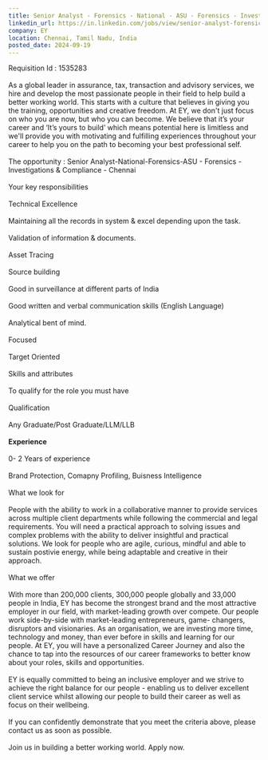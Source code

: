 ```yaml
---
title: Senior Analyst - Forensics - National - ASU - Forensics - Investigations & Compliance - Chennai
linkedin_url: https://in.linkedin.com/jobs/view/senior-analyst-forensics-national-asu-forensics-investigations-compliance-chennai-at-ey-4009714087?position=25&pageNum=0&refId=TbmlGnXPnGhBuzFITnrUHg%3D%3D&trackingId=%2BOv8cmuCr3ZfayC5XbcMDw%3D%3D
company: EY
location: Chennai, Tamil Nadu, India
posted_date: 2024-09-19
---
```


<div class="description__text description__text--rich">
<section class="show-more-less-html" data-max-lines="5">
<div class="show-more-less-html__markup show-more-less-html__markup--clamp-after-5 relative overflow-hidden">
          Requisition Id : 1535283<br/><br/>As a global leader in assurance, tax, transaction and advisory services, we hire and develop the most passionate people in their field to help build a better working world. This starts with a culture that believes in giving you the training, opportunities and creative freedom. At EY, we don't just focus on who you are now, but who you can become. We believe that it’s your career and ‘It’s yours to build’ which means potential here is limitless and we'll provide you with motivating and fulfilling experiences throughout your career to help you on the path to becoming your best professional self.<br/><br/>The opportunity : Senior Analyst-National-Forensics-ASU - Forensics - Investigations &amp; Compliance - Chennai<br/><br/>Your key responsibilities<br/><br/>Technical Excellence<br/><br/>Maintaining all the records in system &amp; excel depending upon the task.<br/><br/>Validation of information &amp; documents.<br/><br/>Asset Tracing<br/><br/>Source building<br/><br/>Good in surveillance at different parts of India<br/><br/>Good written and verbal communication skills (English Language)<br/><br/>Analytical bent of mind.<br/><br/>Focused<br/><br/>Target Oriented<br/><br/>Skills and attributes<br/><br/>To qualify for the role you must have<br/><br/>Qualification<br/><br/>Any Graduate/Post Graduate/LLM/LLB<br/><br/><strong>Experience<br/><br/></strong>0- 2 Years of experience<br/><br/>Brand Protection, Comapny Profiling, Buisness Intelligence<br/><br/>What we look for<br/><br/>People with the ability to work in a collaborative manner to provide services across multiple client departments while following the commercial and legal requirements. You will need a practical approach to solving issues and complex problems with the ability to deliver insightful and practical solutions. We look for people who are agile, curious, mindful and able to sustain postivie energy, while being adaptable and creative in their approach.<br/><br/>What we offer<br/><br/>With more than 200,000 clients, 300,000 people globally and 33,000 people in India, EY has become the strongest brand and the most attractive employer in our field, with market-leading growth over compete. Our people work side-by-side with market-leading entrepreneurs, game- changers, disruptors and visionaries. As an organisation, we are investing more time, technology and money, than ever before in skills and learning for our people. At EY, you will have a personalized Career Journey and also the chance to tap into the resources of our career frameworks to better know about your roles, skills and opportunities.<br/><br/>EY is equally committed to being an inclusive employer and we strive to achieve the right balance for our people - enabling us to deliver excellent client service whilst allowing our people to build their career as well as focus on their wellbeing.<br/><br/>If you can confidently demonstrate that you meet the criteria above, please contact us as soon as possible.<br/><br/>Join us in building a better working world. Apply now.
        </div>


<!-- --> </section>
</div>